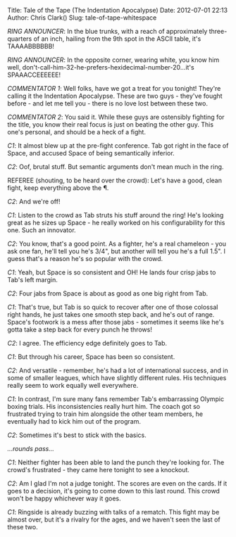 Title: Tale of the Tape (The Indentation Apocalypse)
Date: 2012-07-01 22:13
Author: Chris Clark()
Slug: tale-of-tape-whitespace

*RING ANNOUNCER*: In the blue trunks, with a reach of approximately
three-quarters of an inch, hailing from the 9th spot in the ASCII table,
it's TAAAABBBBBB!
  
*RING ANNOUNCER*: In the opposite corner, wearing white, you know him
well, don't-call-him-32-he-prefers-hexidecimal-number-20...it's
SPAAACCEEEEEE!  
  
*COMMENTATOR 1*: Well folks, have we got a treat for you tonight! They're
calling it the Indentation Apocalypse. These are two guys - they've
fought before - and let me tell you - there is no love lost between
these two.  
  
*COMMENTATOR 2*: You said it. While these guys are ostensibly fighting for
the title, you know their real focus is just on beating the other guy.
This one's personal, and should be a heck of a fight.  
  
*C1*: It almost blew up at the pre-fight conference. Tab got right in the
face of Space, and accused Space of being semantically inferior.  
  
*C2*: Oof, brutal stuff. But semantic arguments don't mean much in the
ring.  
  
REFEREE (shouting, to be heard over the crowd): Let's have a good, clean
fight, keep everything above the ¶.  
  
*C2*: And we're off!  
  
*C1*: Listen to the crowd as Tab struts his stuff around the ring! He's
looking great as he sizes up Space - he really worked on his
configurability for this one. Such an innovator.  
  
*C2*: You know, that's a good point. As a fighter, he's a real chameleon -
you ask one fan, he'll tell you he's 3/4", but another will tell you
he's a full 1.5". I guess that's a reason he's so popular with the
crowd.  
  
*C1*: Yeah, but Space is so consistent and OH! He lands four crisp jabs to
Tab's left margin.  
  
*C2*: Four jabs from Space is about as good as one big right from Tab.  
  
*C1*: That's true, but Tab is so quick to recover after one of
those colossal right hands, he just takes one smooth step back, and he's
out of range. Space's footwork is a mess after those jabs - sometimes it
seems like he's gotta take a step back for every punch he throws!  
  
*C2*: I agree. The efficiency edge definitely goes to Tab.  
  
*C1*: But through his career, Space has been so consistent.  
  
*C2*: And versatile - remember, he's had a lot of international success,
and in some of smaller leagues, which have slightly different rules. His
techniques really seem to work equally well everywhere.  
  
*C1*: In contrast, I'm sure many fans remember Tab's embarrassing Olympic
boxing trials. His inconsistencies really hurt him. The coach got so
frustrated trying to train him alongside the other team members, he
eventually had to kick him out of the program.  
  
*C2*: Sometimes it's best to stick with the basics.  
  
_...rounds pass..._
  
*C1*: Neither fighter has been able to land the punch they're looking for.
The crowd's frustrated - they came here tonight to see a knockout.  
  
*C2*: Am I glad I'm not a judge tonight. The scores are even on the cards.
If it goes to a decision, it's going to come down to this last round.
This crowd won't be happy whichever way it goes.  
  
*C1*: Ringside is already buzzing with talks of a rematch. This fight may
be almost over, but it's a rivalry for the ages, and we haven't seen the
last of these two.
